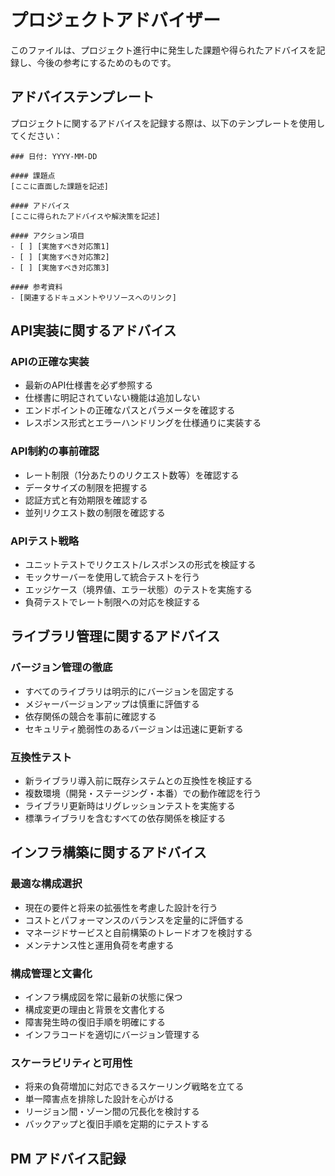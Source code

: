 # プロジェクトアドバイザー

このファイルは、プロジェクト進行中に発生した課題や得られたアドバイスを記録し、今後の参考にするためのものです。

## アドバイステンプレート

プロジェクトに関するアドバイスを記録する際は、以下のテンプレートを使用してください：

```
### 日付: YYYY-MM-DD

#### 課題点
[ここに直面した課題を記述]

#### アドバイス
[ここに得られたアドバイスや解決策を記述]

#### アクション項目
- [ ] [実施すべき対応策1]
- [ ] [実施すべき対応策2]
- [ ] [実施すべき対応策3]

#### 参考資料
- [関連するドキュメントやリソースへのリンク]
```

## API実装に関するアドバイス

### APIの正確な実装
- 最新のAPI仕様書を必ず参照する
- 仕様書に明記されていない機能は追加しない
- エンドポイントの正確なパスとパラメータを確認する
- レスポンス形式とエラーハンドリングを仕様通りに実装する

### API制約の事前確認
- レート制限（1分あたりのリクエスト数等）を確認する
- データサイズの制限を把握する
- 認証方式と有効期限を確認する
- 並列リクエスト数の制限を確認する

### APIテスト戦略
- ユニットテストでリクエスト/レスポンスの形式を検証する
- モックサーバーを使用して統合テストを行う
- エッジケース（境界値、エラー状態）のテストを実施する
- 負荷テストでレート制限への対応を検証する

## ライブラリ管理に関するアドバイス

### バージョン管理の徹底
- すべてのライブラリは明示的にバージョンを固定する
- メジャーバージョンアップは慎重に評価する
- 依存関係の競合を事前に確認する
- セキュリティ脆弱性のあるバージョンは迅速に更新する

### 互換性テスト
- 新ライブラリ導入前に既存システムとの互換性を検証する
- 複数環境（開発・ステージング・本番）での動作確認を行う
- ライブラリ更新時はリグレッションテストを実施する
- 標準ライブラリを含むすべての依存関係を検証する

## インフラ構築に関するアドバイス

### 最適な構成選択
- 現在の要件と将来の拡張性を考慮した設計を行う
- コストとパフォーマンスのバランスを定量的に評価する
- マネージドサービスと自前構築のトレードオフを検討する
- メンテナンス性と運用負荷を考慮する

### 構成管理と文書化
- インフラ構成図を常に最新の状態に保つ
- 構成変更の理由と背景を文書化する
- 障害発生時の復旧手順を明確にする
- インフラコードを適切にバージョン管理する

### スケーラビリティと可用性
- 将来の負荷増加に対応できるスケーリング戦略を立てる
- 単一障害点を排除した設計を心がける
- リージョン間・ゾーン間の冗長化を検討する
- バックアップと復旧手順を定期的にテストする

## PM アドバイス記録

<!-- ここに特定のプロジェクトに関するアドバイスを記録していきます -->
